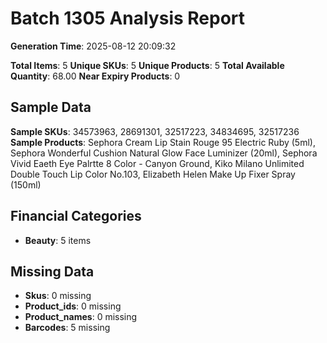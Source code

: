 # Batch 1305 Analysis Report

**Generation Time**: 2025-08-12 20:09:32

**Total Items**: 5
**Unique SKUs**: 5
**Unique Products**: 5
**Total Available Quantity**: 68.00
**Near Expiry Products**: 0

## Sample Data
**Sample SKUs**: 34573963, 28691301, 32517223, 34834695, 32517236
**Sample Products**: Sephora Cream Lip Stain Rouge 95 Electric Ruby (5ml), Sephora Wonderful Cushion Natural Glow Face Luminizer (20ml), Sephora Vivid Eaeth Eye Palrtte 8 Color - Canyon Ground, Kiko Milano Unlimited Double Touch Lip Color No.103, Elizabeth Helen Make Up Fixer Spray (150ml)

## Financial Categories
- **Beauty**: 5 items

## Missing Data
- **Skus**: 0 missing
- **Product_ids**: 0 missing
- **Product_names**: 0 missing
- **Barcodes**: 5 missing
